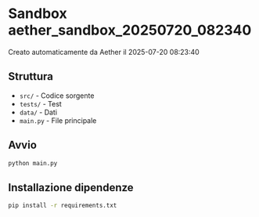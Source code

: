# Sandbox aether_sandbox_20250720_082340

Creato automaticamente da Aether il 2025-07-20 08:23:40

## Struttura
- `src/` - Codice sorgente
- `tests/` - Test
- `data/` - Dati
- `main.py` - File principale

## Avvio
```bash
python main.py
```

## Installazione dipendenze
```bash
pip install -r requirements.txt
```

